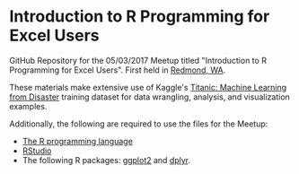 # Introduction to R Programming for Excel Users

GitHub Repository for the 05/03/2017 Meetup titled "Introduction to R Programming for Excel Users". First held in [Redmond, WA](https://www.meetup.com/data-science-dojo/events/239049571/).

These materials make extensive use of Kaggle's [Titanic: Machine Learning from Disaster](https://www.kaggle.com/c/titanic) training dataset for data wrangling, analysis, and visualization examples.

Additionally, the following are required to use the files for the Meetup:

* [The R programming language](https://cran.rstudio.com/)
* [RStudio](https://www.rstudio.com/products/rstudio/download/)
* The following R packages: [ggplot2](https://cran.r-project.org/web/packages/ggplot2/index.html) and [dplyr](https://cran.r-project.org/web/packages/dplyr/index.html).
